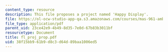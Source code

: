 ```yaml
---
content_type: resource
description: This file proposes a project named 'Happy Display'.
file: https://ol-ocw-studio-app-qa.s3.amazonaws.com/courses/mas-961-ambient-intelligence-spring-2005/38f15bb961b9d8c3d64d89baa1006ed5_fl_proj_prop.pdf
file_type: application/pdf
parent_uid: 23ce42e9-4b49-8d35-7e0d-67b83b3011bf
resourcetype: Document
title: fl_proj_prop.pdf
uid: 38f15bb9-61b9-d8c3-d64d-89baa1006ed5
---
```

